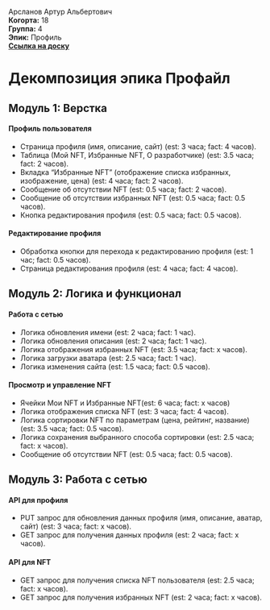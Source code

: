Арсланов Артур Альбертович\
<b>Когорта:</b> 18\
<b>Группа:</b> 4\
<b>Эпик:</b> Профиль\
<b>[Ссылка на доску](https://github.com/users/freeagles1991/projects/1/views/3?filterQuery=Профиль)</b>

# Декомпозиция эпика Профайл

## Модуль 1: Верстка

#### Профиль пользователя
- Страница профиля (имя, описание, сайт) (est: 3 часа; fact: 4 часов).
- Таблица (Мой NFT, Избранные NFT, О разработчике) (est: 3.5 часа; fact: 2 часов).
- Вкладка “Избранные NFT” (отображение списка избранных, изображение, цена) (est: 4 часа; fact: 2 часов).
- Сообщение об отсутствии NFT (est: 0.5 часа; fact: 2 часов).
- Сообщение об отсутствии избранных NFT (est: 0.5 часа; fact: 0.5 часов).
- Кнопка редактирования профиля (est: 0.5 часа; fact: 0.5 часов).

#### Редактирование профиля
- Обработка кнопки для перехода к редактированию профиля (est: 1 час; fact: 0.5 часов).
- Страница редактирования профиля (est: 4 часа; fact: 4 часов).

## Модуль 2: Логика и функционал

#### Работа с сетью
- Логика обновления имени (est: 2 часа; fact: 1 час).
- Логика обновления описания (est: 2 часа; fact: 1 час).
- Логика отображения избранных NFT (est: 3.5 часа; fact: x часов).
- Логика загрузки аватара (est: 2.5 часа; fact: 1 час).
- Логика изменения сайта (est: 1.5 часа; fact: 0.5 часов).

#### Просмотр и управление NFT
- Ячейки Мои NFT и Избранные NFT(est: 6 часа; fact: x часов)
- Логика отображения списка NFT (est: 3 часа; fact: 4 часов).
- Логика сортировки NFT по параметрам (цена, рейтинг, название) (est: 3.5 часа; fact: 0.5 часов).
- Логика сохранения выбранного способа сортировки (est: 2.5 часа; fact: x часов).
- Сообщение об отсутствии NFT (est: 0.5 часа; fact: 0.5 часов).


## Модуль 3: Работа с сетью

#### API для профиля
- PUT запрос для обновления данных профиля (имя, описание, аватар, сайт) (est: 3 часа; fact: x часов).
- GET запрос для получения данных профиля (est: 2 часа; fact: x часов).

#### API для NFT
- GET запрос для получения списка NFT пользователя (est: 2.5 часа; fact: x часов).
- GET запрос для получения избранных NFT (est: 2 часа; fact: x часов).
